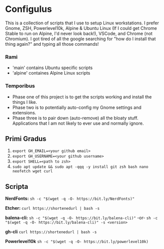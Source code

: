 # Configulus

This is a collection of scripts that I use to setup Linux workstations. I prefer Gnome, ZSH, Powerlevel10k, Alpine & Ubuntu Linux (If I could get Chrome Stable to run on Alpine, I'd never look back!), VSCode, and Chrome (not Chromium). I got tired of all the google searching for "how do I install that thing again?" and typing all those commands! 

### Rami
* 'main' contains Ubuntu specific scripts
* 'alpine' containes Alpine Linux scripts

### Temporibus
* Phase one of this project is to get the scripts working and install the things I like. 
* Phase two is to potentially auto-config my Gnome settings and extensions. 
* Phase three is to pair down (auto-remove) all the bloaty stuff. Applications that I am not likely to ever use and normally ignore.    

## Primi Gradus

  1. `export GH_EMAIL=<your github email>`
  2. `export GH_USERNAME=<your github username>`
  3. `export SHELL=<path to zsh>`
  4. `sudo apt update && sudo apt -qqq -y install git zsh bash nano neofetch wget curl`

## Scripta

**NerdFonts:** `sh -c "$(wget -q -O- https://bit.ly/NerdFonts)"` 

**Etcher:** `curl https://shortenedurl | bash -s`

**balena-cli:** `sh -c "$(wget -q -O- https://bit.ly/balena-cli)"` -or- `sh -c "$(wget -q -O- https://bit.ly/balena-cli)" -s <version>`

**gh-cli** `curl https://shortenedurl | bash -s`

**Powerlevel10k** `sh -c "$(wget -q -O- https://bit.ly/powerlevel10k)`


